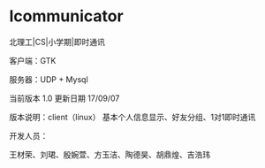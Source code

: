 # Icommunicator
北理工|CS|小学期|即时通讯

客户端：GTK

服务器：UDP + Mysql

当前版本 1.0 更新日期 17/09/07

版本说明：client（linux） 基本个人信息显示、好友分组、1对1即时通讯

开发人员：

王材荣、刘珺、殷婉萱、方玉洁、陶德昊、胡鼎煌、吉浩玮


